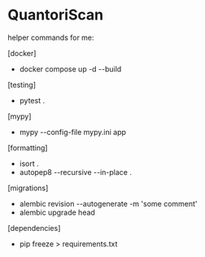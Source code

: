 # QuantoriScan

helper commands for me:

[docker]
- docker compose up -d --build

[testing]
- pytest .

[mypy]
- mypy --config-file mypy.ini app

[formatting]
- isort .
- autopep8 --recursive --in-place .

[migrations]
- alembic revision --autogenerate -m 'some comment'
- alembic upgrade head

[dependencies]
- pip freeze > requirements.txt